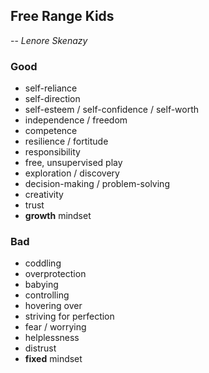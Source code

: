 ## Free Range Kids
-- *Lenore Skenazy*


### Good
- self-reliance
- self-direction
- self-esteem / self-confidence / self-worth
- independence / freedom
- competence
- resilience / fortitude
- responsibility
- free, unsupervised play
- exploration / discovery
- decision-making / problem-solving
- creativity
- trust
- **growth** mindset


### Bad
- coddling
- overprotection
- babying
- controlling
- hovering over
- striving for perfection
- fear / worrying
- helplessness
- distrust
- **fixed** mindset